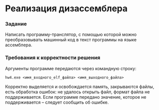 # Реализация дизассемблера

### Задание
Написать программу-транслятор, с помощью которой можно
преобразовывать машинный код в текст программы на языке
ассемблера.


### Требования к корректности решения
Аргументы программе передаются через командную строку:

```
hw4.exe <имя_входного_elf_файла> <имя_выходного_файла>
```

Корректно выделяется и освобождается память, закрываются файлы,
есть обработка ошибок: не удалось открыть файл, формат файла не
поддерживается.
Если программе передано значение, которое не поддерживается –
следует сообщить об ошибке.



